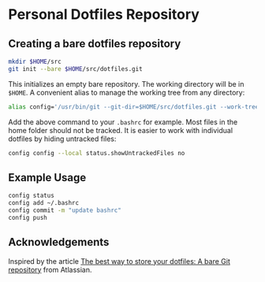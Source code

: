 # Personal Dotfiles Repository


## Creating a bare dotfiles repository

```bash
mkdir $HOME/src
git init --bare $HOME/src/dotfiles.git
``` 
This initializes an empty bare repository. The working directory will be in `$HOME`.
A convenient alias to manage the working tree from any directory:
```bash
alias config='/usr/bin/git --git-dir=$HOME/src/dotfiles.git --work-tree=$HOME'
```
Add the above command to your `.bashrc` for example.
Most files in the home folder should not be tracked. It is easier to work with individual dotfiles by hiding untracked files:
```bash
config config --local status.showUntrackedFiles no
```

## Example Usage

```bash
config status
config add ~/.bashrc
config commit -m "update bashrc"
config push
```

## Acknowledgements

Inspired by the article [The best way to store your dotfiles: A bare Git repository](https://www.atlassian.com/git/tutorials/dotfiles) from Atlassian.
